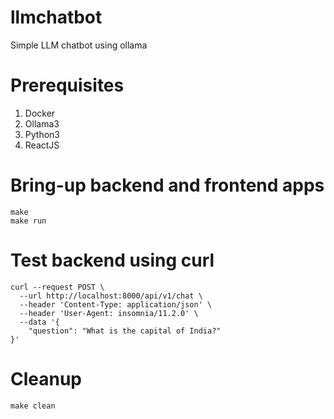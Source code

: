 # llmchatbot
Simple LLM chatbot using ollama

# Prerequisites
1. Docker
2. Ollama3
3. Python3
4. ReactJS

# Bring-up backend and frontend apps
```
make
make run
```

# Test backend using curl
```
curl --request POST \
  --url http://localhost:8000/api/v1/chat \
  --header 'Content-Type: application/json' \
  --header 'User-Agent: insomnia/11.2.0' \
  --data '{
	"question": "What is the capital of India?"
}'
```

# Cleanup
```
make clean
```

